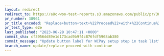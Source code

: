 ```yaml
---
layout: redirect
redirect_to: https://a8c-woo-test-reports.s3.amazonaws.com/public/pr/38961/e2e/index.html
pr_number: 38961
pr_title_encoded: "Replace+button+text+%22Proceed%22+with+%22Continue%22+to+be+more+consistent"
pr_test_type: e2e
last_published: "2023-06-28 10:47:11 +0000"
commit_sha: cf3956dd89e1d173cad9b9f4c876fdf5968ab380
commit_message: "Update button label for WCPay setup step in task list"
branch_name: update/replace-proceed-with-continue
---
```

